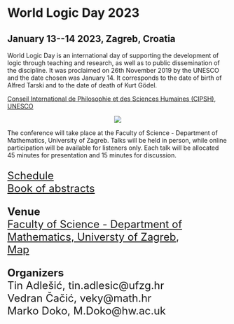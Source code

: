 # World Logic Day 2023
## January 13--14 2023, Zagreb, Croatia

<p>
  World Logic Day is an international day of supporting the development of logic through teaching and research, as well as to public dissemination of the discipline.
It was proclaimed on 26th November 2019 by the UNESCO and the date chosen was January 14. It corresponds to the date of birth of Alfred Tarski and to the date of death of Kurt Gödel.
</p>

<p>
<a href="https://wld.cipsh.international/index.html">Conseil International de Philosophie et des Sciences Humaines (CIPSH)</a>,
<br>
<a href="https://www.unesco.org/en/days/world-logic">UNESCO</a>
</p>

<p>
<center>
<img src="WLD_Grafik_Banner_820x312px.jpg">
</center>
</p>

<p>
  The conference will take place at the Faculty of Science - Department of Mathematics, University of Zagreb. Talks will be held in person, while online participation will be available for listeners only. Each talk will be allocated 45 minutes for presentation and 15 minutes for discussion.
</p>
  
  
<font size="+2">
<p>
  <a href="Program_konferencije.pdf" download> Schedule</a>
  <br>
  <a href="Book_of_abstracts.pdf" download> Book of abstracts</a>
</p>

<p>
<b>Venue</b>
<br>
<a href="https://www.pmf.unizg.hr/math/en">Faculty of Science - Department of Mathematics, Universty of Zagreb</a>,
<br>
<a href="https://www.google.com/maps/place/Faculty+of+Science+-+Department+of+Mathematics/@45.8269932,15.9854367,18.25z/data=!4m5!3m4!1s0x4765d70eb94a8233:0x19534949a4612a83!8m2!3d45.8268954!4d15.9855294">Map</a>
</p>

<p>
<b>Organizers</b>
<br>
Tin Adlešić, tin.adlesic@ufzg.hr
<br>
Vedran Čačić, veky@math.hr
<br>
Marko Doko, M.Doko@hw.ac.uk
</p>
</font>
